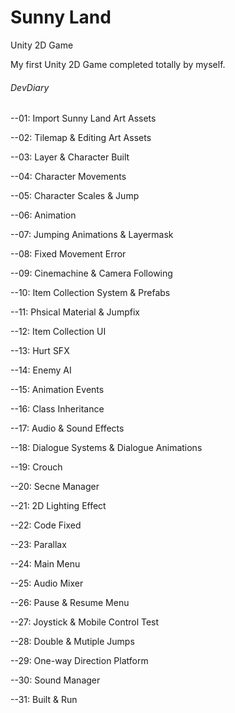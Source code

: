 # Sunny Land
Unity 2D Game

My first Unity 2D Game completed totally by myself.

###### DevDiary #####
--01: Import Sunny Land Art Assets

--02: Tilemap & Editing Art Assets

--03: Layer & Character Built 

--04: Character Movements

--05: Character Scales & Jump

--06: Animation

--07: Jumping Animations & Layermask

--08: Fixed Movement Error

--09: Cinemachine & Camera Following

--10: Item Collection System & Prefabs

--11: Phsical Material & Jumpfix

--12: Item Collection UI

--13: Hurt SFX

--14: Enemy AI

--15: Animation Events

--16: Class Inheritance 

--17: Audio & Sound Effects 

--18: Dialogue Systems &  Dialogue Animations

--19: Crouch

--20: Secne Manager

--21: 2D Lighting Effect

--22: Code Fixed 

--23: Parallax

--24: Main Menu

--25: Audio Mixer

--26: Pause & Resume Menu

--27: Joystick & Mobile Control Test

--28: Double & Mutiple Jumps

--29: One-way Direction Platform

--30: Sound Manager

--31: Built & Run

